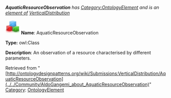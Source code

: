___AquaticResourceObservation__ has [Category:OntologyElement](../../Category/OntologyElement "Category:OntologyElement") and is an [element of](../../Property/ElementOf "Property:ElementOf") [VerticalDistribution](../../Submissions/VerticalDistribution "Submissions:VerticalDistribution")_


  




[![Class](../../images/thumb/2/27/Class.gif/45px-Class.gif)](../../Image/Class.gif "Class")
__Name__: AquaticResourceObservation 


__Type:__ owl:Class 


__Description__: An observation of a resource characterised by different parameters. 





Retrieved from "[http://ontologydesignpatterns.org/wiki/Submissions:VerticalDistribution/AquaticResourceObservation](../../Community/AldoGangemi_about_AquaticResourceObservation)"
 [Category](http://ontologydesignpatterns.org/wiki/Special:Categories "Special:Categories"): [OntologyElement](../../Category/OntologyElement "Category:OntologyElement")